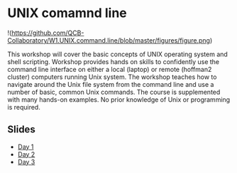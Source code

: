 
# UNIX comamnd line

!(https://github.com/QCB-Collaboratory/W1.UNIX.command.line/blob/master/figures/figure.png)


This workshop will cover the basic concepts of UNIX operating system and shell scripting. Workshop provides hands on skills to confidently use the command line interface on either a local (laptop) or remote (hoffman2 cluster) computers running Unix system. The workshop teaches how to navigate around the Unix file system from the command line and use a number of basic, common Unix commands. The course is supplemented with many hands-on examples. No prior knowledge of Unix or programming is required.

## Slides
- [Day 1](https://github.com/QCB-Collaboratory/W1.UNIX.command.line/blob/master/workshop.slides/day1_Unix.pdf)
- [Day 2](https://github.com/QCB-Collaboratory/W1.UNIX.command.line/blob/master/workshop.slides/day2_Unix.pdf)
- [Day 3](https://github.com/QCB-Collaboratory/W1.UNIX.command.line/blob/master/workshop.slides/day3_Unix.pdf)

